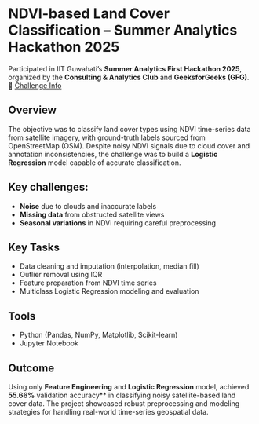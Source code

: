 # NDVI-based Land Cover Classification – Summer Analytics Hackathon 2025

Participated in IIT Guwahati’s **Summer Analytics First Hackathon 2025**, organized by the **Consulting & Analytics Club** and **GeeksforGeeks (GFG)**.  
🔗 [Challenge Info](https://www.kaggle.com/competitions/summer-analytics-mid-hackathon/overview)

## Overview
The objective was to classify land cover types using NDVI time-series data from satellite imagery, with ground-truth labels sourced from OpenStreetMap (OSM). Despite noisy NDVI signals due to cloud cover and annotation inconsistencies, the challenge was to build a **Logistic Regression** model capable of accurate classification.

## Key challenges:
- **Noise** due to clouds and inaccurate labels  
- **Missing data** from obstructed satellite views  
- **Seasonal variations** in NDVI requiring careful preprocessing

## Key Tasks
- Data cleaning and imputation (interpolation, median fill)
- Outlier removal using IQR
- Feature preparation from NDVI time series
- Multiclass Logistic Regression modeling and evaluation

## Tools
- Python (Pandas, NumPy, Matplotlib, Scikit-learn)
- Jupyter Notebook

## Outcome
Using only **Feature Engineering** and **Logistic Regression** model, achieved **55.66%** validation accuracy** in classifying noisy satellite-based land cover data.
The project showcased robust preprocessing and modeling strategies for handling real-world time-series geospatial data.
